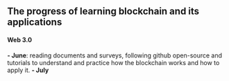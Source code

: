 ## The progress of learning blockchain and its applications
#### Web 3.0 
**- June**: reading documents and surveys, following github open-source and tutorials to understand and practice how the blockchain works and how to apply it.
**- July**

